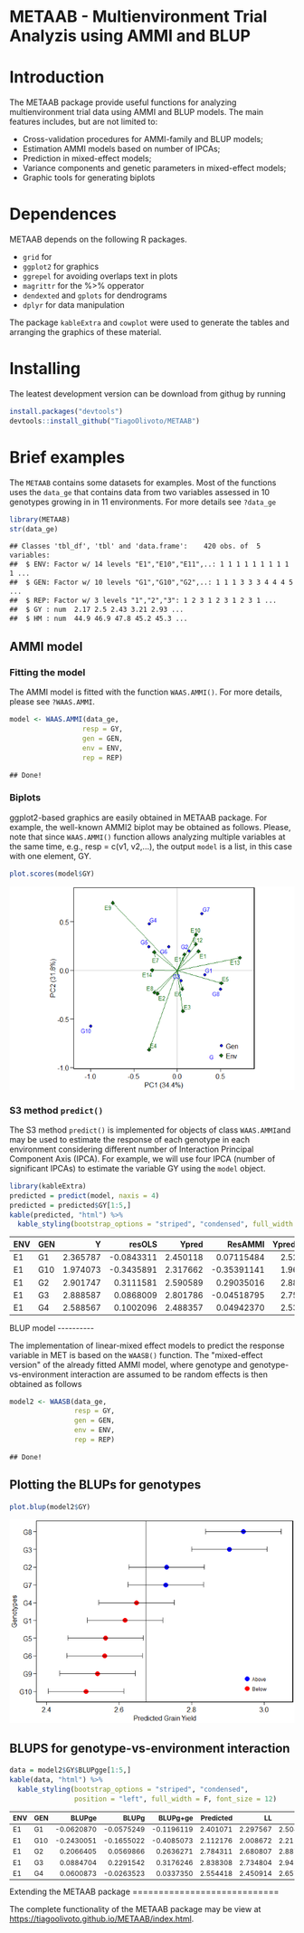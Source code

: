 METAAB - Multienvironment Trial Analyzis using AMMI and BLUP
================

<!-- README.md is generated from README.Rmd. Please edit that file -->
Introduction
============

The METAAB package provide useful functions for analyzing multienvironment trial data using AMMI and BLUP models. The main features includes, but are not limited to:

-   Cross-validation procedures for AMMI-family and BLUP models;
-   Estimation AMMI models based on number of IPCAs;
-   Prediction in mixed-effect models;
-   Variance components and genetic parameters in mixed-effect models;
-   Graphic tools for generating biplots

Dependences
===========

METAAB depends on the following R packages.

-   `grid` for
-   `ggplot2` for graphics
-   `ggrepel` for avoiding overlaps text in plots
-   `magrittr` for the %&gt;% opperator
-   `dendexted` and `gplots` for dendrograms
-   `dplyr` for data manipulation

The package `kableExtra` and `cowplot` were used to generate the tables and arranging the graphics of these material.

Installing
==========

The leatest development version can be download from githug by running

``` r
install.packages("devtools")
devtools::install_github("TiagoOlivoto/METAAB")
```

Brief examples
==============

The `METAAB` contains some datasets for examples. Most of the functions uses the `data_ge` that contains data from two variables assessed in 10 genotypes growing in in 11 environments. For more details see `?data_ge`

``` r
library(METAAB)
str(data_ge)
```

    ## Classes 'tbl_df', 'tbl' and 'data.frame':    420 obs. of  5 variables:
    ##  $ ENV: Factor w/ 14 levels "E1","E10","E11",..: 1 1 1 1 1 1 1 1 1 1 ...
    ##  $ GEN: Factor w/ 10 levels "G1","G10","G2",..: 1 1 1 3 3 3 4 4 4 5 ...
    ##  $ REP: Factor w/ 3 levels "1","2","3": 1 2 3 1 2 3 1 2 3 1 ...
    ##  $ GY : num  2.17 2.5 2.43 3.21 2.93 ...
    ##  $ HM : num  44.9 46.9 47.8 45.2 45.3 ...

AMMI model
----------

### Fitting the model

The AMMI model is fitted with the function `WAAS.AMMI()`. For more details, please see `?WAAS.AMMI`.

``` r
model <- WAAS.AMMI(data_ge,
                  resp = GY,
                  gen = GEN,
                  env = ENV,
                  rep = REP)
```

    ## Done!

### Biplots

ggplot2-based graphics are easily obtained in METAAB package. For example, the well-known AMMI2 biplot may be obtained as follows. Please, note that since `WAAS.AMMI()` function allows analyzing multiple variables at the same time, e.g., resp = c(v1, v2,...), the output `model` is a list, in this case with one element, GY.

``` r
plot.scores(model$GY)
```

![](README_files/figure-markdown_github/unnamed-chunk-4-1.png)

### S3 method `predict()`

The S3 method `predict()` is implemented for objects of class `WAAS.AMMI`and may be used to estimate the response of each genotype in each environment considering different number of Interaction Principal Component Axis (IPCA). For example, we will use four IPCA (number of significant IPCAs) to estimate the variable GY using the `model` object.

``` r
library(kableExtra)
predicted = predict(model, naxis = 4)
predicted = predicted$GY[1:5,]
kable(predicted, "html") %>%
  kable_styling(bootstrap_options = "striped", "condensed", full_width = F)
```

<table class="table table-striped" style="width: auto !important; margin-left: auto; margin-right: auto;">
<thead>
<tr>
<th style="text-align:left;">
ENV
</th>
<th style="text-align:left;">
GEN
</th>
<th style="text-align:right;">
Y
</th>
<th style="text-align:right;">
resOLS
</th>
<th style="text-align:right;">
Ypred
</th>
<th style="text-align:right;">
ResAMMI
</th>
<th style="text-align:right;">
YpredAMMI
</th>
<th style="text-align:right;">
AMMI0
</th>
</tr>
</thead>
<tbody>
<tr>
<td style="text-align:left;">
E1
</td>
<td style="text-align:left;">
G1
</td>
<td style="text-align:right;">
2.365787
</td>
<td style="text-align:right;">
-0.0843311
</td>
<td style="text-align:right;">
2.450118
</td>
<td style="text-align:right;">
0.07115484
</td>
<td style="text-align:right;">
2.521273
</td>
<td style="text-align:right;">
2.450118
</td>
</tr>
<tr>
<td style="text-align:left;">
E1
</td>
<td style="text-align:left;">
G10
</td>
<td style="text-align:right;">
1.974073
</td>
<td style="text-align:right;">
-0.3435891
</td>
<td style="text-align:right;">
2.317662
</td>
<td style="text-align:right;">
-0.35391141
</td>
<td style="text-align:right;">
1.963751
</td>
<td style="text-align:right;">
2.317662
</td>
</tr>
<tr>
<td style="text-align:left;">
E1
</td>
<td style="text-align:left;">
G2
</td>
<td style="text-align:right;">
2.901747
</td>
<td style="text-align:right;">
0.3111581
</td>
<td style="text-align:right;">
2.590589
</td>
<td style="text-align:right;">
0.29035016
</td>
<td style="text-align:right;">
2.880939
</td>
<td style="text-align:right;">
2.590589
</td>
</tr>
<tr>
<td style="text-align:left;">
E1
</td>
<td style="text-align:left;">
G3
</td>
<td style="text-align:right;">
2.888587
</td>
<td style="text-align:right;">
0.0868009
</td>
<td style="text-align:right;">
2.801786
</td>
<td style="text-align:right;">
-0.04518795
</td>
<td style="text-align:right;">
2.756598
</td>
<td style="text-align:right;">
2.801786
</td>
</tr>
<tr>
<td style="text-align:left;">
E1
</td>
<td style="text-align:left;">
G4
</td>
<td style="text-align:right;">
2.588567
</td>
<td style="text-align:right;">
0.1002096
</td>
<td style="text-align:right;">
2.488357
</td>
<td style="text-align:right;">
0.04942370
</td>
<td style="text-align:right;">
2.537781
</td>
<td style="text-align:right;">
2.488357
</td>
</tr>
</tbody>
</table>
BLUP model
----------

The implementation of linear-mixed effect models to predict the response variable in MET is based on the `WAASB()` function. The "mixed-effect version" of the already fitted AMMI model, where genotype and genotype-vs-environment interaction are assumed to be random effects is then obtained as follows

``` r
model2 <- WAASB(data_ge,
                resp = GY,
                gen = GEN,
                env = ENV,
                rep = REP)
```

    ## Done!

Plotting the BLUPs for genotypes
--------------------------------

``` r
plot.blup(model2$GY)
```

![](README_files/figure-markdown_github/unnamed-chunk-7-1.png)

BLUPS for genotype-vs-environment interaction
---------------------------------------------

``` r
data = model2$GY$BLUPgge[1:5,]
kable(data, "html") %>%
  kable_styling(bootstrap_options = "striped", "condensed",
                position = "left", full_width = F, font_size = 12)
```

<table class="table table-striped" style="font-size: 12px; width: auto !important; ">
<thead>
<tr>
<th style="text-align:left;">
ENV
</th>
<th style="text-align:left;">
GEN
</th>
<th style="text-align:right;">
BLUPge
</th>
<th style="text-align:right;">
BLUPg
</th>
<th style="text-align:right;">
BLUPg+ge
</th>
<th style="text-align:right;">
Predicted
</th>
<th style="text-align:right;">
LL
</th>
<th style="text-align:right;">
UL
</th>
</tr>
</thead>
<tbody>
<tr>
<td style="text-align:left;">
E1
</td>
<td style="text-align:left;">
G1
</td>
<td style="text-align:right;">
-0.0620870
</td>
<td style="text-align:right;">
-0.0575249
</td>
<td style="text-align:right;">
-0.1196119
</td>
<td style="text-align:right;">
2.401071
</td>
<td style="text-align:right;">
2.297567
</td>
<td style="text-align:right;">
2.504575
</td>
</tr>
<tr>
<td style="text-align:left;">
E1
</td>
<td style="text-align:left;">
G10
</td>
<td style="text-align:right;">
-0.2430051
</td>
<td style="text-align:right;">
-0.1655022
</td>
<td style="text-align:right;">
-0.4085073
</td>
<td style="text-align:right;">
2.112176
</td>
<td style="text-align:right;">
2.008672
</td>
<td style="text-align:right;">
2.215680
</td>
</tr>
<tr>
<td style="text-align:left;">
E1
</td>
<td style="text-align:left;">
G2
</td>
<td style="text-align:right;">
0.2066405
</td>
<td style="text-align:right;">
0.0569866
</td>
<td style="text-align:right;">
0.2636271
</td>
<td style="text-align:right;">
2.784311
</td>
<td style="text-align:right;">
2.680807
</td>
<td style="text-align:right;">
2.887814
</td>
</tr>
<tr>
<td style="text-align:left;">
E1
</td>
<td style="text-align:left;">
G3
</td>
<td style="text-align:right;">
0.0884704
</td>
<td style="text-align:right;">
0.2291542
</td>
<td style="text-align:right;">
0.3176246
</td>
<td style="text-align:right;">
2.838308
</td>
<td style="text-align:right;">
2.734804
</td>
<td style="text-align:right;">
2.941812
</td>
</tr>
<tr>
<td style="text-align:left;">
E1
</td>
<td style="text-align:left;">
G4
</td>
<td style="text-align:right;">
0.0600873
</td>
<td style="text-align:right;">
-0.0263523
</td>
<td style="text-align:right;">
0.0337350
</td>
<td style="text-align:right;">
2.554418
</td>
<td style="text-align:right;">
2.450914
</td>
<td style="text-align:right;">
2.657922
</td>
</tr>
</tbody>
</table>
Extending the METAAB package
============================

The complete functionality of the METAAB package may be view at <https://tiagoolivoto.github.io/METAAB/index.html>.
